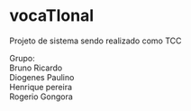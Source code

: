 # vocaTIonal
Projeto de sistema sendo realizado como TCC 

Grupo:<br>
Bruno Ricardo<br>
Diogenes Paulino<br>
Henrique pereira<br>
Rogerio Gongora<br>
